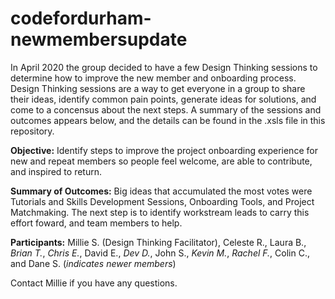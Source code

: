 # codefordurham-newmembersupdate

In April 2020 the group decided to have a few Design Thinking sessions to determine how to improve the new member and onboarding process. Design Thinking sessions are a way to get everyone in a group to share their ideas, identify common pain points, generate ideas for solutions, and come to a concensus about the next steps. A summary of the sessions and outcomes appears below, and the details can be found in the .xsls file in this repository. 

**Objective:**
Identify steps to improve the project onboarding experience for new and repeat members so people feel welcome, are able to contribute, and inspired to return.	

**Summary of Outcomes:**
Big ideas that accumulated the most votes were Tutorials and Skills Development Sessions, Onboarding Tools, and Project Matchmaking. The next step is to identify workstream leads to carry this effort foward, and team members to help.

**Participants:**
Millie S. (Design Thinking Facilitator), Celeste R., Laura B., *Brian T.*, *Chris E.*, David E., *Dev D.*, John S., *Kevin M.*, *Rachel F.*, Colin C., and Dane S. (*indicates newer members*)

Contact Millie if you have any questions.
